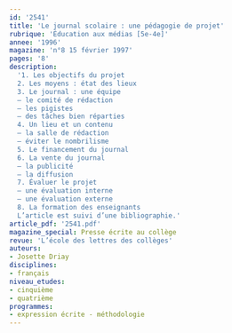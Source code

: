 ```yaml
---
id: '2541'
title: 'Le journal scolaire : une pédagogie de projet'
rubrique: 'Éducation aux médias [5e-4e]'
annee: '1996'
magazine: 'n°8 15 février 1997'
pages: '8'
description: 
  '1. Les objectifs du projet
  2. Les moyens : état des lieux
  3. Le journal : une équipe
  – le comité de rédaction
  – les pigistes
  – des tâches bien réparties
  4. Un lieu et un contenu
  – la salle de rédaction
  – éviter le nombrilisme
  5. Le financement du journal
  6. La vente du journal
  – la publicité
  – la diffusion
  7. Évaluer le projet
  – une évaluation interne
  – une évaluation externe
  8. La formation des enseignants
  L’article est suivi d’une bibliographie.'
article_pdf: '2541.pdf'
magazine_special: Presse écrite au collège
revue: 'L’école des lettres des collèges'
auteurs:
- Josette Driay
disciplines:
- français
niveau_etudes:
- cinquième
- quatrième
programmes:
- expression écrite - méthodologie
---
```


